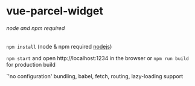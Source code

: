 # vue-parcel-widget

###### node and npm required

`npm install` (node & npm required [nodejs](https://nodejs.org))

`npm start` and open http://localhost:1234 in the browser or `npm run build` for production build

`'no configuration' bundling, babel, fetch, routing, lazy-loading support
